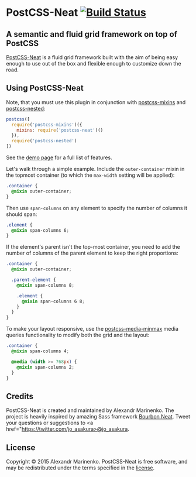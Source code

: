 # PostCSS-Neat [![Build Status](https://travis-ci.org/jo-asakura/postcss-neat.svg)](https://travis-ci.org/jo-asakura/postcss-neat)

## A semantic and fluid grid framework on top of PostCSS

[PostCSS-Neat](http://jo-asakura.github.io/postcss-neat/) is a fluid grid framework built with the aim of being easy enough to use out of the box and flexible enough to customize down the road.

## Using PostCSS-Neat

Note, that you must use this plugin in conjunction with [postcss-mixins](https://github.com/postcss/postcss-mixins) and [postcss-nested](https://github.com/postcss/postcss-nested):

```js
postcss([
  require('postcss-mixins')({
    mixins: require('postcss-neat')()
  }),
  require('postcss-nested')
])
```

<!---
If you are planning to override the default grid settings (12 columns, and etc.), it is easier to create a copy of an existing [_variables.less](/stylesheets/core/_variables.less) file for that purpose. Make sure to replace existing import to your version of variables in [_less-neat.less](/stylesheets/_less-neat.less):

```less
@import "core/_local_variables";
```
-->
See the [demo page](http://jo-asakura.github.io/postcss-neat/demo.html) for a full list of features.

Let's walk through a simple example. Include the `outer-container` mixin in the topmost container (to which the `max-width` setting will be applied):

```css
.container {
  @mixin outer-container;
}
```

Then use `span-columns` on any element to specify the number of columns it should span:

```css
.element {
  @mixin span-columns 6;
}
```

If the element's parent isn't the top-most container, you need to add the number of columns of the parent element to keep the right proportions:

```css
.container {
  @mixin outer-container;

  .parent-element {
    @mixin span-columns 8;

    .element {
      @mixin span-columns 6 8;
    }
  }
}
```

To make your layout responsive, use the [postcss-media-minmax](https://github.com/postcss/postcss-media-minmax) media queries functionality to modify both the grid and the layout:

```css
.container {
  @mixin span-columns 4;

  @media (width >= 768px) {
    @mixin span-columns 2;
  }
}
```

## Credits

PostCSS-Neat is created and maintained by Alexandr Marinenko. The project is heavily inspired by amazing Sass framework [Bourbon Neat](http://neat.bourbon.io). Tweet your questions or suggestions to <a href="https://twitter.com/jo_asakura>@jo_asakura</a>.

## License

Copyright © 2015 Alexandr Marinenko. PostCSS-Neat is free software, and may be redistributed under the terms specified in the [license](LICENSE).
